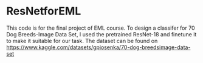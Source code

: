 # ResNetforEML
This code is for the final project of EML course. To design a classifer for 70 Dog Breeds-Image Data Set, I used the pretrained ResNet-18 and finetune it to make it suitable for our task. The dataset can be found on https://www.kaggle.com/datasets/gpiosenka/70-dog-breedsimage-data-set
